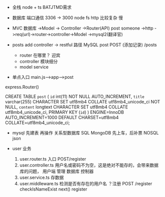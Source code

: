 - 全栈  node + ts
 BATJTMD需求 
- 数据库
 端口通信  3306 -> 3000
 node  fs http  比较复杂 慢

- MVC 
 数据库  ->Model -> Controller ->Router(API)
 post 
 someone ->http ->req(url)->router->controller->Model ->mysql2(翻译官) 

- posts add 
  controller  -> restful  路径
  MySQL  post   POST   (添加记录)  /posts
  - router 在哪里？         迎宾
  - controller             模块细分
  - model  service         

- 单点入口 main.js-->app-->post

express.Router()

CREATE TABLE `post` (
  `id` int(11) NOT NULL AUTO_INCREMENT,
  `title` varchar(255) CHARACTER SET utf8mb4 COLLATE utf8mb4_unicode_ci NOT NULL,
  `content` longtext CHARACTER SET utf8mb4 COLLATE utf8mb4_unicode_ci,
  PRIMARY KEY (`id`)
) ENGINE=InnoDB AUTO_INCREMENT=1000 DEFAULT CHARSET=utf8mb4 COLLATE=utf8mb4_unicode_ci;

- mysql  先建表 再操作  关系型数据库  SQL
  MongoDB  先上车，后补票  NOSQL  json 

- user 业务
  1. user.router.ts  入口  POST/register
  2. user.controller.ts 用户名或密码不为空，这是绝对不能存的，会带来数据库的问题，
  用户端 管理  数据库   控制器
  3. user.service.ts 存数据
  4. user.middleware.ts  检测是否有存在的用户名 ？注册 
  POST /register  checkIsNameExist next()  register